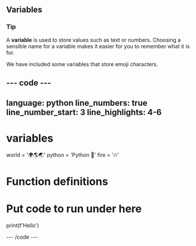 <h2 class="c-project-heading--explainer">Variables</h2>

<div class="c-project-callout c-project-callout--tip">

### Tip

A **variable** is used to store values such as text or numbers. Choosing a sensible name for a variable makes it easier for you to remember what it is for.

</div>

We have included some variables that store emoji characters.

<div class="c-project-code">

--- code ---
---
language: python
line_numbers: true
line_number_start: 3
line_highlights: 4-6
---

# variables
world = '🌍🌎🌏'
python = 'Python 🐍'
fire = '🔥'

# Function definitions
  
# Put code to run under here
print(f'Hello')

--- /code ---

</div>


